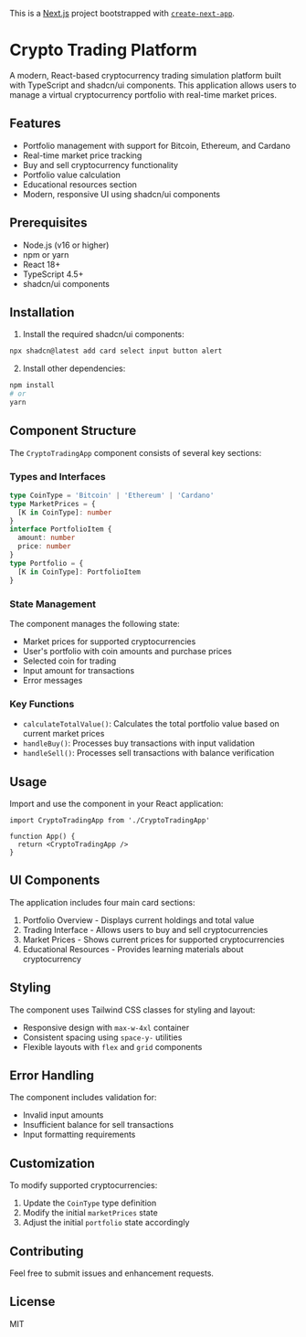 This is a [Next.js](https://nextjs.org) project bootstrapped with [`create-next-app`](https://nextjs.org/docs/app/api-reference/cli/create-next-app).

# Crypto Trading Platform

A modern, React-based cryptocurrency trading simulation platform built with TypeScript and shadcn/ui components. This application allows users to manage a virtual cryptocurrency portfolio with real-time market prices.

## Features

- Portfolio management with support for Bitcoin, Ethereum, and Cardano
- Real-time market price tracking
- Buy and sell cryptocurrency functionality
- Portfolio value calculation
- Educational resources section
- Modern, responsive UI using shadcn/ui components

## Prerequisites

- Node.js (v16 or higher)
- npm or yarn
- React 18+
- TypeScript 4.5+
- shadcn/ui components

## Installation

1. Install the required shadcn/ui components:

```bash
npx shadcn@latest add card select input button alert
```

2. Install other dependencies:

```bash
npm install
# or
yarn
```

## Component Structure

The `CryptoTradingApp` component consists of several key sections:

### Types and Interfaces

```typescript
type CoinType = 'Bitcoin' | 'Ethereum' | 'Cardano'
type MarketPrices = {
  [K in CoinType]: number
}
interface PortfolioItem {
  amount: number
  price: number
}
type Portfolio = {
  [K in CoinType]: PortfolioItem
}
```

### State Management

The component manages the following state:
- Market prices for supported cryptocurrencies
- User's portfolio with coin amounts and purchase prices
- Selected coin for trading
- Input amount for transactions
- Error messages

### Key Functions

- `calculateTotalValue()`: Calculates the total portfolio value based on current market prices
- `handleBuy()`: Processes buy transactions with input validation
- `handleSell()`: Processes sell transactions with balance verification

## Usage

Import and use the component in your React application:

```tsx
import CryptoTradingApp from './CryptoTradingApp'

function App() {
  return <CryptoTradingApp />
}
```

## UI Components

The application includes four main card sections:
1. Portfolio Overview - Displays current holdings and total value
2. Trading Interface - Allows users to buy and sell cryptocurrencies
3. Market Prices - Shows current prices for supported cryptocurrencies
4. Educational Resources - Provides learning materials about cryptocurrency

## Styling

The component uses Tailwind CSS classes for styling and layout:
- Responsive design with `max-w-4xl` container
- Consistent spacing using `space-y-` utilities
- Flexible layouts with `flex` and `grid` components

## Error Handling

The component includes validation for:
- Invalid input amounts
- Insufficient balance for sell transactions
- Input formatting requirements

## Customization

To modify supported cryptocurrencies:
1. Update the `CoinType` type definition
2. Modify the initial `marketPrices` state
3. Adjust the initial `portfolio` state accordingly

## Contributing

Feel free to submit issues and enhancement requests.

## License

MIT
